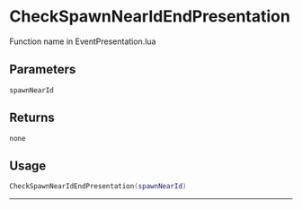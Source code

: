 # CheckSpawnNearIdEndPresentation
Function name in EventPresentation.lua
## Parameters
`spawnNearId`
## Returns
`none`
## Usage
```lua
CheckSpawnNearIdEndPresentation(spawnNearId)
```
---

